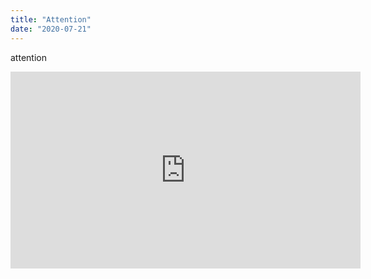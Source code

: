 ```yaml
---
title: "Attention"
date: "2020-07-21"
---
```

attention
<iframe width="560" height="315" src="https://www.youtube.com/embed/4SZl1r2O_bY" frameborder="0" allowfullscreen></iframe>